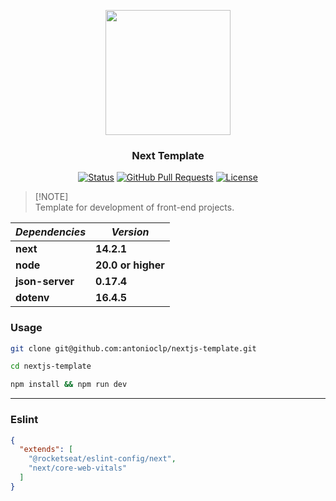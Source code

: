 <p align="center">
  <img src="https://www.svgrepo.com/show/368858/nextjs.svg" width="200">
</p>

<h3 align="center">Next Template</h3>

<div align="center">

[![Status](https://img.shields.io/badge/status-active-success.svg)](https://github.com/antonioclp/nextjs-template) 
[![GitHub Pull Requests](https://img.shields.io/github/issues-pr/antonioclp/nextjs-template)](https://github.com/antonioclp/nextjs-template)
[![License](https://img.shields.io/badge/license-MIT-blue.svg)](/LICENSE)

</div>

> [!NOTE]\
> Template for development of front-end projects.

| *Dependencies* | *Version*
| --- | --- |
| **next** | **14.2.1** |
| **node** | **20.0 or higher** |
| **json-server** | **0.17.4** |
| **dotenv** | **16.4.5** |

### Usage

```bash
git clone git@github.com:antonioclp/nextjs-template.git

cd nextjs-template

npm install && npm run dev
```

---

### Eslint

```json
{
  "extends": [
    "@rocketseat/eslint-config/next", 
    "next/core-web-vitals"
  ]
}
```
